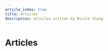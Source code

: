```yaml
---
article_index: true
title: Articles
description: articles written by Nicole Chung
---
```


# Articles

<ArticleIndex />